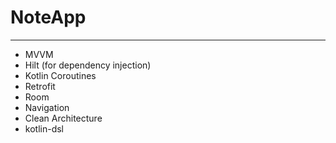 # NoteApp
---

 * MVVM
 * Hilt (for dependency injection)
 * Kotlin Coroutines
 * Retrofit
 * Room
 * Navigation
 * Clean Architecture
 * kotlin-dsl
